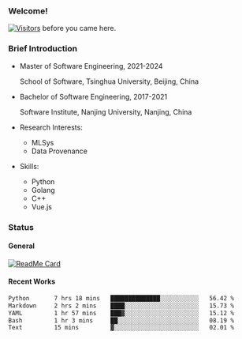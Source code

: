 ### Welcome!

[![Visitors](https://visitor-badge.laobi.icu/badge?page_id=HermitSun.HermitSun)]() before you came here.

### Brief Introduction

- Master of Software Engineering, 2021-2024
  
  School of Software, Tsinghua University, Beijing, China

- Bachelor of Software Engineering, 2017-2021
  
  Software Institute, Nanjing University, Nanjing, China

- Research Interests:
  - MLSys
  - Data Provenance

- Skills:
  - Python
  - Golang
  - C++
  - Vue.js

### Status

#### General

[![ReadMe Card](https://github-readme-stats.hermitsun.vercel.app/api?username=HermitSun&count_private=true&show_icons=true)]()

#### Recent Works

<!--START_SECTION:waka-->

```txt
Python       7 hrs 18 mins   ██████████████░░░░░░░░░░░   56.42 %
Markdown     2 hrs 2 mins    ████░░░░░░░░░░░░░░░░░░░░░   15.73 %
YAML         1 hr 57 mins    ███▓░░░░░░░░░░░░░░░░░░░░░   15.12 %
Bash         1 hr 3 mins     ██░░░░░░░░░░░░░░░░░░░░░░░   08.19 %
Text         15 mins         ▓░░░░░░░░░░░░░░░░░░░░░░░░   02.01 %
```

<!--END_SECTION:waka-->
